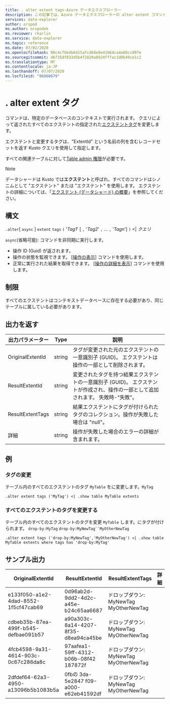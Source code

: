```yaml
---
title: . alter extent tags-Azure データエクスプローラー
description: この記事では、Azure データエクスプローラーの alter extent コマンドについて説明します。
services: data-explorer
author: orspod
ms.author: orspodek
ms.reviewer: rkarlin
ms.service: data-explorer
ms.topic: reference
ms.date: 07/02/2020
ms.openlocfilehash: 00c4cfbb4b6415afcd68e8e41864ca4a68cc097e
ms.sourcegitcommit: d6f35df833d5b4f2829a8924fffac1d0b49ce1c2
ms.translationtype: MT
ms.contentlocale: ja-JP
ms.lasthandoff: 07/07/2020
ms.locfileid: "86060679"
---
```

# <a name="alter-extent-tags"></a>. alter extent タグ

コマンドは、特定のデータベースのコンテキストで実行されます。 クエリによって返されたすべてのエクステントの指定された[エクステントタグ](extents-overview.md#extent-tagging)を変更します。

エクステントと変更するタグは、"ExtentId" という名前の列を含むレコードセットを返す Kusto クエリを使用して指定します。

すべての関連テーブルに対して[Table admin 権限](../management/access-control/role-based-authorization.md)が必要です。

> [!NOTE]
> データシャードは Kusto では**エクステント**と呼ばれ、すべてのコマンドはシノニムとして "エクステント" または "エクステント" を使用します。
> エクステントの詳細については、「[エクステント (データシャード) の概要](extents-overview.md)」を参照してください。

## <a name="syntax"></a>構文

`.alter`[ `async` ] `extent` `tags` `(` '*Tag1*' [ `,` '*Tag2*' `,` ... `,` '*Tagn*'] `)`  <|  *クエリ*

`async`(省略可能): コマンドを非同期に実行します。
   * 操作 ID (Guid) が返されます。 
   * 操作の状態を監視できます。 [[操作の表示](operations.md#show-operations)] コマンドを使用します。
   * 正常に実行された結果を取得できます。 [[操作の詳細を表示](operations.md#show-operation-details)] コマンドを使用します。

## <a name="restrictions"></a>制限

すべてのエクステントはコンテキストデータベースに存在する必要があり、同じテーブルに属している必要があります。

## <a name="return-output"></a>出力を返す

|出力パラメーター |Type |説明|
|---|---|---|
|OriginalExtentId |string |タグが変更された元のエクステントの一意識別子 (GUID)。 エクステントは操作の一部として削除されます。|
|ResultExtentId |string |変更されたタグを持つ結果エクステントの一意識別子 (GUID)。 エクステントが作成され、操作の一部として追加されます。 失敗時-"失敗"。|
|ResultExtentTags |string |結果エクステントにタグが付けられたタグのコレクション。操作が失敗した場合は "null"。|
|詳細 |string |操作が失敗した場合のエラーの詳細が含まれます。|

## <a name="examples"></a>例

### <a name="alter-tags"></a>タグの変更 

テーブル内のすべてのエクステントのタグ `MyTable` をに変更します。`MyTag`

```kusto
.alter extent tags ('MyTag') <| .show table MyTable extents
```

### <a name="alter-tags-of-all-extents"></a>すべてのエクステントのタグを変更する

テーブル内のすべてのエクステントのタグを変更 `MyTable` します。にタグが付けられます。 `drop-by:MyTag` `drop-by:MyNewTag``MyOtherNewTag`

```kusto
.alter extent tags ('drop-by:MyNewTag','MyOtherNewTag') <| .show table MyTable extents where tags has 'drop-by:MyTag'
```

## <a name="sample-output"></a>サンプル出力

|OriginalExtentId |ResultExtentId | ResultExtentTags | 詳細
|---|---|---|---
|e133f050-a1e2-4dad-8552-1f5cf47cab69 |0d96ab2d-9dd2-4d2c-a45e-b24c65aa6687 | ドロップダウン: MyNewTag MyOtherNewTag| 
|cdbeb35b-87ea-499f-b545-defbae091b57 |a90a303c-8a14-4207-8f35-d8ea94ca45be | ドロップダウン: MyNewTag MyOtherNewTag| 
|4fcb4598-9a31-4614-903c-0c67c286da8c |97aafea1-59ff-4312-b06b-08f42 187872f | ドロップダウン: MyNewTag MyOtherNewTag| 
|2dfdef64-62a3-4950-a13096b5b1083b5a |0fbの 3da-5e2847 f09-a000-e62eb41592df | ドロップダウン: MyNewTag MyOtherNewTag| 
